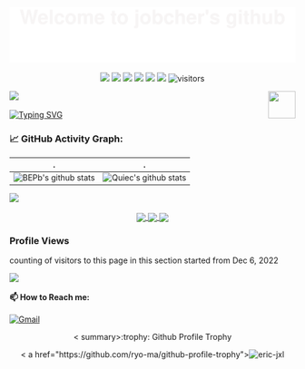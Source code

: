 ![](https://raw.githubusercontent.com/BEPb/BEPb/2334d4f1971d8d86f32b9408636fe5862368a902/assets/Bottom_up.svg)

<p align="center">
    <a href="https://github.com/eric-jxl/eric-jxl"><img src="https://img.shields.io/badge/status-updating-brightgreen.svg"></a>
    <a href="https://github.com/python/cpython"><img src="https://img.shields.io/badge/Python-3.9-FF1493.svg"></a>
    <a href="https://github.com/eric-jxl/eric-jxl"><img src="https://img.shields.io/github/go-mod/go-version/eric-jxl/Go?color=blue&label=go&logo=go"></a>
    <a href="https://github.com/eric-jxl/eric-jxl/graphs/contributors"><img src="https://img.shields.io/github/contributors/BEPb/BEPb?color=blue"></a>
    <a href="https://github.com/BEPb/BEPb/stargazers"><img src="https://img.shields.io/github/stars/eric-jxl/eric-jxl.svg?logo=github"></a>
    <a href="https://github.com/eric-jxl/eric-jxl/network/members"><img src="https://img.shields.io/github/forks/eric-jxl/eric-jxl.svg?color=blue&logo=github"></a>
    <img src="https://visitor-badge.laobi.icu/badge?page_id=eric-jxl.eric-jxl" alt="visitors"/>   
</p>

![](https://github.com/BEPb/BEPb/blob/main/src/header_.png?raw=true)
<a href="https://www.python.org/"><img src="https://upload.wikimedia.org/wikipedia/commons/c/c3/Python-logo-notext.svg" align="right" height="48" width="48" ></a>

<!--   my-ticker -->    
[![Typing SVG](https://readme-typing-svg.herokuapp.com?color=%2336BCF7&center=true&vCenter=true&width=600&lines=Hi+there+👋,+I+am+Eric-Jxl!;+Welcome+to+My+Profile!;Over+4+years+of+programming+experience;Always+learning+new+things+;Machine+learning+enthusiast+;Kaggle+community+member)](https://git.io/typing-svg)



<!--   GitHub stats graph -->
### 📈 GitHub Activity Graph:

| .                                                                                                                                       | .                                                                                                                         |
|-----------------------------------------------------------------------------------------------------------------------------------------|---------------------------------------------------------------------------------------------------------------------------|
| ![BEPb's github stats](https://github-readme-stats.vercel.app/api?username=eric-jxl&show_icons=true&theme=radical&include_all_commits=true) | ![Quiec's github stats](https://github-readme-stats.vercel.app/api/top-langs/?username=eric-jxl&theme=radical&layout=compact) |

<img src="https://github-readme-streak-stats.herokuapp.com/?user=eric-jxl"></img>


<!-- Its main projects -->
<p align="center">
  <a href="https://github.com/eric-jxl/Tools">
    <img align="center" src="https://github-readme-stats.vercel.app/api/pin/?username=eric-jxl&repo=Tools" />
  </a>
  <a href="https://github.com/eric-jxl/go">
    <img align="center" src="https://github-readme-stats.vercel.app/api/pin/?username=eric-jxl&repo=go" />
  </a>
   <a href="https://github.com/eric-jxl/eric-jxl.github.io">
    <img align="center" src="https://github-readme-stats.vercel.app/api/pin/?username=eric-jxl&repo=eric-jxl.github.io" />
  </a>
</p>


### Profile Views
counting of visitors to this page in this section started from Dec 6, 2022

![](https://count.getloli.com/get/@eric-jxl.github.readme)
</br>


**📫 How to Reach me:**

<p align="left">
    <a href="mailto:jxleric95@gmail.com" target="blank"><img align="center" src="https://raw.githubusercontent.com/BEPb/BEPb/master/assets/gmail.svg"   alt="Gmail" height="30" width="30" /></a>
</p>

<div align="center">
<   summary>:trophy: Github Profile Trophy</summary>
</div>

<p align="center"> 
<   a href="https://github.com/ryo-ma/github-profile-trophy"><img src="https://github-profile-trophy.vercel.app/?username=eric-jxl" alt="eric-jxl" /></a>
</p>
